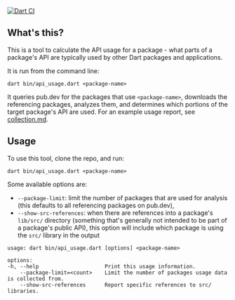 [![Dart CI](https://github.com/devoncarew/corpus/actions/workflows/build.yaml/badge.svg)](https://github.com/devoncarew/corpus/actions/workflows/build.yaml)

## What's this?

This is a tool to calculate the API usage for a package - what parts of a
package's API are typically used by other Dart packages and applications.

It is run from the command line:

```
dart bin/api_usage.dart <package-name>
```

It queries pub.dev for the packages that use `<package-name>`, downloads the
referencing packages, analyzes them, and determines which portions of the target
package's API are used. For an example usage report, see
[collection.md](doc/collection.md).

## Usage

To use this tool, clone the repo, and run:

```
dart bin/api_usage.dart <package-name>
```

Some available options are:

- `--package-limit`: limit the number of packages that are used for analysis
  (this defaults to all referencing packages on pub.dev), 
- `--show-src-references`: when there are references into a package's `lib/src/`
  directory (something that's generally not intended to be part of a package's
  public API), this option will include which package is using the `src/`
  library in the output

```
usage: dart bin/api_usage.dart [options] <package-name>

options:
-h, --help                     Print this usage information.
    --package-limit=<count>    Limit the number of packages usage data is collected from.
    --show-src-references      Report specific references to src/ libraries.
```
